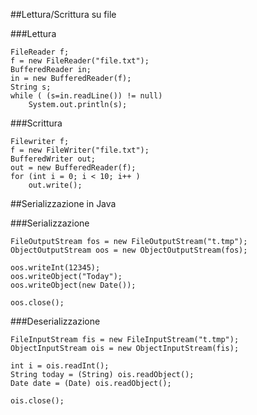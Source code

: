 ##Lettura/Scrittura su file

###Lettura
```
FileReader f;
f = new FileReader("file.txt");
BufferedReader in;
in = new BufferedReader(f);
String s;
while ( (s=in.readLine()) != null)
    System.out.println(s);
```

###Scrittura
```
Filewriter f;
f = new FileWriter("file.txt");
BufferedWriter out;
out = new BufferedReader(f);
for (int i = 0; i < 10; i++ )
	out.write();
```


##Serializzazione in Java

###Serializzazione
```
FileOutputStream fos = new FileOutputStream("t.tmp");
ObjectOutputStream oos = new ObjectOutputStream(fos);

oos.writeInt(12345);
oos.writeObject("Today");
oos.writeObject(new Date());

oos.close();
```
###Deserializzazione
```
FileInputStream fis = new FileInputStream("t.tmp");
ObjectInputStream ois = new ObjectInputStream(fis);

int i = ois.readInt();
String today = (String) ois.readObject();
Date date = (Date) ois.readObject();

ois.close();
```
